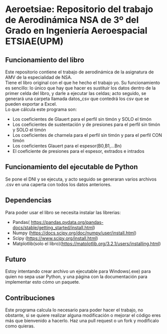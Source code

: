 # Aeroetsiae: Repositorio del trabajo de Aerodinámica NSA de 3º del Grado en Ingeniería Aeroespacial ETSIAE(UPM)
## Funcionamiento del libro
Este repositorio contiene el trabajo de aerodinámica de la asignatura de AMV de la especialidad de NSA.  
Tiene el libro original con el que he hecho el trabajo yo. Su funcionamiento es sencillo: lo único que hay que hacer es sustituir los datos dentro de la primer celda del libro, y darle a ejecutar las celdas; acto seguido, se generará una carpeta llamada datos_csv que contedrá los csv que se pueden exportar a Excel.  
Lo que cálcula este programa son:
- Los coeficientes de Glauert para el perfil sin timón y SOLO el timón
- Los coeficientes de sustentación y de presiones para el perfil sin timón y SOLO el timón
- Los coeficientes de charnela para el perfil sin timón y para el perfil CON timón
- Los coeficientes Glauert para el espesor(B0,B1,...Bn)
- El coeficiente de presiones para el espesor, extrados e intrados
## Funcionamiento del ejecutable de Python
Se pone el DNI y se ejecuta, y acto seguido se generaran varios archivos .csv en una caperta con todos los datos anteriores.
## Dependencias
Para poder usar el libro se necesita instalar las librerias:
- Pandas( https://pandas.pydata.org/pandas-docs/stable/getting_started/install.html)
- Numpy (https://docs.scipy.org/doc/numpy/user/install.html)
- Scipy (https://www.scipy.org/install.html)
- Matplotlib(solo el libro)(https://matplotlib.org/3.2.1/users/installing.html)

## Futuro
Estoy intentando crear archivo un ejecutable para Windows(.exe) para quien no sepa usar Python, y una página con la documentación para implementar esto cómo un paquete.
## Contribuciones
Este programa calcula lo necesario para poder hacer el trabajo, no obstante, si se quiere realizar alguna modificación o mejorar el código eres más que bienvenido a hacerlo. Haz una pull request o un fork y modificalo como quieras.

